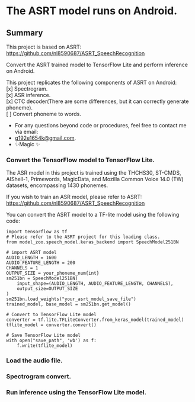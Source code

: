 # The ASRT model runs on Android.
## Summary
This project is based on ASRT:  
https://github.com/nl8590687/ASRT_SpeechRecognition

Convert the ASRT trained model to TensorFlow Lite and perform inference on Android.  

This project replicates the following components of ASRT on Android:  
[x] Spectrogram.  
[x] ASR inference.  
[x] CTC decoder(There are some differences, but it can correctly generate phoneme).  
[ ] Convert phoneme to words.  

- For any questions beyond code or procedures, feel free to contact me via email: 
- g192e1654k@gmail.com.
- ✨Magic ✨

### Convert the TensorFlow model to TensorFlow Lite.
The ASR model in this project is trained using the THCHS30, ST-CMDS, AIShell-1, Primewords, MagicData, and Mozilla Common Voice 14.0 (TW) datasets, encompassing 1430 phonemes.  

If you wish to train an ASR model, please refer to ASRT:  
https://github.com/nl8590687/ASRT_SpeechRecognition  

You can convert the ASRT model to a TF-lite model using the following code:
```
import tensorflow as tf
# Please refer to the ASRT project for this loading class.  
from model_zoo.speech_model.keras_backend import SpeechModel251BN

# import ASRT model
AUDIO_LENGTH = 1600
AUDIO_FEATURE_LENGTH = 200
CHANNELS = 1
OUTPUT_SIZE = your_phoneme_num{int}
sm251bn = SpeechModel251BN(
    input_shape=(AUDIO_LENGTH, AUDIO_FEATURE_LENGTH, CHANNELS),
    output_size=OUTPUT_SIZE
)
sm251bn.load_weights("your_asrt_model_save_file")
trained_model, base_model = sm251bn.get_model()

# Convert to TensorFlow Lite model
converter = tf.lite.TFLiteConverter.from_keras_model(trained_model)
tflite_model = converter.convert()

# Save TensorFlow Lite model
with open("save_path", 'wb') as f:
    f.write(tflite_model)
```

### Load the audio file.
### Spectrogram convert.
### Run inference using the TensorFlow Lite model.
